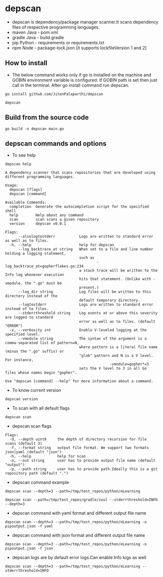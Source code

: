 
# depscan

- depscan is dependency/package manager scanner.It scans dependency files of respective programming languages.
- maven Java    - pom.xml
- gradle Java   - build.gradle
- pip Python    - requirements or requirements.txt
- npm Node      - package-lock.json [it supports lockfileVersion 1 and 2]

## How to install

- The below command works only if go is installed on the machine and GOBIN environment variable is configured. If GOBIN path is set then just call in the terminal. After go install command run depscan.

```
go install github.com/JitenPalaparthi/depscan
```
```
depscan
```



## Build from the source code

```
go build -o depscan main.go
```

## depscan commands and options

- To see help

```
depscan help
```

```
A dependency scanner that scans repositories that are developed using different programming languages.

Usage:
  depscan [flags]
  depscan [command]

Available Commands:
  completion  Generate the autocompletion script for the specified shell
  help        Help about any command
  scan        scan scans a given repository
  version     depscan v0.0.1

Flags:
      --alsologtostderr           Logs are written to standard error as well as to files.
  -h, --help                      help for depscan
      --log_backtrace_at string   When set to a file and line number holding a logging statement,
                                  such as
                                          -log_backtrace_at=gopherflakes.go:234
                                  a stack trace will be written to the Info log whenever execution
                                  hits that statement. (Unlike with -vmodule, the ".go" must be
                                  present.)
      --log_dir string            Log files will be written to this directory instead of the
                                  default temporary directory.
      --logtostderr               Logs are written to standard error instead of to files.
      --stderrthreshold string    Log events at or above this severity are logged to standard
                                  error as well as to files. (default "ERROR")
  -v, --verbosity int             Enable V-leveled logging at the specified level.
      --vmodule string            The syntax of the argument is a comma-separated list of pattern=N,
                                  where pattern is a literal file name (minus the ".go" suffix) or
                                  "glob" pattern and N is a V level. For instance,
                                                -vmodule=gopher*=3
                                  sets the V level to 3 in all Go files whose names begin "gopher".

Use "depscan [command] --help" for more information about a command.
```

- To know current version

```
depscan version
```

- To scan with all default flags

```
depscan scan
```

- depscan scan flags 

```
Flags:
  -d, --depth uint8     the depth of directory recursion for file scans (default 3)
  -f, --format string   output file format. We support two formats json|yaml (default "json")
  -h, --help            help for scan
  -o, --out string      user has to provide output file name (default "output")
  -p, --path string     user has to provide path.Ideally this is a git repository path (default ".")
  ```

  - depscan command example

  ```
  depscan scan --depth=3 --path=/tmp/test_repos/python/eLearning
  ```

  ```
  depscan scan --path=/tmp/test_repos/gradle/zuul --stderrthreshold=INFO --depth=3
  ```

  - depscan command with yaml format and different output file name
  
  ```
  depscan scan --depth=3 --path=/tmp/test_repos/python/eLearning -o pipoutput.json -f yaml
  ```


  - depscan command with json format and different output file name

 ```
 depscan scan --depth=3 --path=/tmp/test_repos/python/eLearning -o pipoutput.json -f json
 ```

  - depscan logs are by default error logs.Can enable Info logs as well

  ```
  depscan scan --depth=3 --path=/tmp/test_repos/python/eLearning --stderrthreshold=INFO
  ```